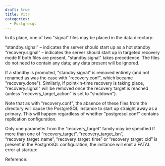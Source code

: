 ```yaml
---
draft: true
title: Pitr
categories:
  - Postgresql
---
```


In its place, one of two "signal" files may be placed in the data directory:

“standby.signal” – indicates the server should start up as a hot standby
“recovery.signal” – indicates the server should start up in targeted recovery mode
If both files are present, "standby.signal" takes precedence. The files do not need to contain any data; any data present will be ignored.

If a standby is promoted, "standby.signal" is removed entirely (and not renamed as was the case with "recovery.conf", which became "recovery.done"). Similarly, if point-in-time recovery is taking place, "recovery.signal" will be removed once the recovery target is reached (unless "recovery_target_action" is set to "shutdown").

Note that as with "recovery.conf", the absence of these files from the directory will cause the PostgreSQL instance to start up straight away as a primary. This will happen regardless of whether "postgresql.conf" contains replication configuration.

Only one parameter from the “recovery_target” family may be specified
If more than one of “recovery_target”, “recovery_target_lsn”, “recovery_target_name”, “recovery_target_time” or “recovery_target_xid” is present in the PostgreSQL configuration, the instance will emit a FATAL error at startup:


Reference:
